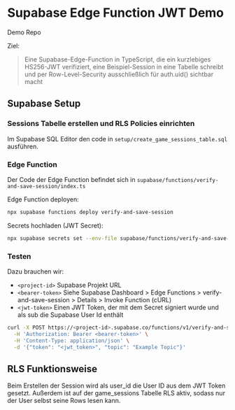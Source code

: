 # Supabase Edge Function JWT Demo

Demo Repo

Ziel:

> Eine Supabase-Edge-Function in TypeScript, die ein kurzlebiges HS256-JWT verifiziert, eine Beispiel-Session in eine Tabelle schreibt und per Row-Level-Security ausschließlich für auth.uid() sichtbar macht

## Supabase Setup

### Sessions Tabelle erstellen und RLS Policies einrichten

Im Supabase SQL Editor den code in `setup/create_game_sessions_table.sql` ausführen.

### Edge Function

Der Code der Edge Function befindet sich in `supabase/functions/verify-and-save-session/index.ts`

Edge Function deployen:

```bash
npx supabase functions deploy verify-and-save-session
```

Secrets hochladen (JWT Secret):

```bash
npx supabase secrets set --env-file supabase/functions/verify-and-save-session/.env
```

### Testen

Dazu brauchen wir:

- `<project-id>` Supabase Projekt URL
- `<bearer-token>` Siehe Supabase Dashboard > Edge Functions > verify-and-save-session > Details > Invoke Function (cURL)
- `<jwt-token>` Einen JWT Token, der mit dem Secret signiert wurde und als sub die Supabase User Id enthält

```bash
curl -X POST https://<project-id>.supabase.co/functions/v1/verify-and-save-session \
  -H 'Authorization: Bearer <bearer-token>' \
  -H 'Content-Type: application/json' \
  -d '{"token": "<jwt_token>", "topic": "Example Topic"}'
```

## RLS Funktionsweise

Beim Erstellen der Session wird als user_id die User ID aus dem JWT Token gesetzt. Außerdem ist auf der game_sessions Tabelle RLS aktiv, sodass nur der User selbst seine Rows lesen kann.
